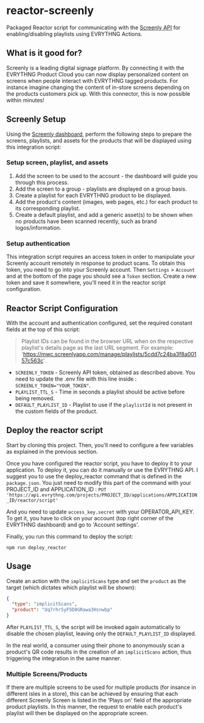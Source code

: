 # reactor-screenly

Packaged Reactor script for communicating with the
[Screenly API](https://www.screenly.io/) for enabling/disabling playlists using
EVRYTHNG Actions.

## What is it good for?

Screenly is a leading digital signage platform. By connecting it with the
EVRYTHNG Product Cloud you can now display personalized content on screens when
people interact with EVRYTHNG tagged products. For instance imagine changing the
content of in-store screens depending on the products customers pick up. With
this connector, this is now possible within minutes!

## Screenly Setup

Using the [Screenly dashboard](https://mwc.screenlyapp.com), perform the
following steps to prepare the screens, playlists, and assets for the products
that will be displayed using this integration script:

### Setup screen, playlist, and assets

1. Add the screen to be used to the account - the dashboard will guide you
   through this process.
2. Add the screen to a group - playlists are displayed on a group basis.
3. Create a playlist for each EVRYTHNG product to be displayed.
4. Add the product's content (images, web pages, etc.) for each product to its
   corresponding playlist.
5. Create a default playlist, and add a generic asset(s) to be shown when no
   products have been scanned recently, such as brand logos/information.


### Setup authentication

This integration script requires an access token in order to manipulate your
Screenly account remotely in response to product scans. To obtain this token,
you need to go into your Screenly account. Then `Settings` > `Account` and at the 
bottom of the page you should see a `Token` section. Create a new token and 
save it somewhere, you'll need it in the reactor script configuration.

## Reactor Script Configuration

With the account and authentication configured, set the required constant fields
at the top of this script:

> Playlist IDs can be found in the browser URL when on the respective playlist's
> details page as the last URL segment. For example:
> 'https://mwc.screenlyapp.com/manage/playlists/5cdd7c24ba3f8a00157c563c'.

* `SCREENLY_TOKEN` - Screenly API token, obtained as described above. You need to 
update the .env file with this line inside : `SCREENLY_TOKEN="YOUR_TOKEN"`. 
* `PLAYLIST_TTL_S` - Time in seconds a playlist should be active before being removed.
* `DEFAULT_PLAYLIST_ID` - Playlist to use if the `playlistId` is not present in the custom fields of the product.

## Deploy the reactor script

Start by cloning this project.
Then, you'll need to configure a few variables as explained in the previous section.

Once you have configured the reactor script, you have to deploy it to your application. To deploy it, you can do it 
manually or use the EVRYTHNG API. I suggest you to use the deploy_reactor command that is defined in the `package.json`. 
You just need to modify this part of the command with your PROJECT_ID and APPLICATION_ID : 
`PUT 'https://api.evrythng.com/projects/PROJECT_ID/applications/APPLICATION_ID/reactor/script'`

And you need to update `access_key.secret` with your OPERATOR_API_KEY. To get it, you have to click on your account 
(top right corner of the EVRYTHNG dashboard) and go to 'Account settings'.

Finally, you run this command to deploy the script: 
```
npm run deploy_reactor
```

## Usage

Create an action with the `implicitScans` type and set the `product` as the
target (which dictates which playlist will be shown):

```json
{
  "type": "implicitScans",
  "product": "Uq7rhrSyF5D8GRawa3Hsnwbp"
}
```

After `PLAYLIST_TTL_S`, the script will be invoked again automatically to
disable the chosen playlist, leaving only the `DEFAULT_PLAYLIST_ID` displayed.

In the real world, a consumer using their phone to anonymously scan a product's
QR code results in the creation of an `implicitScans` action, thus triggering
the integration in the same manner.

### Multiple Screens/Products

If there are multiple screens to be used for multiple products (for insance in
different isles in a store), this can be achieved by ensuring that each
different Screenly Screen is listed in the 'Plays on' field of the appropriate
product playlists. In this manner, the request to enable each product's playlist
will then be displayed on the appropriate screen.
